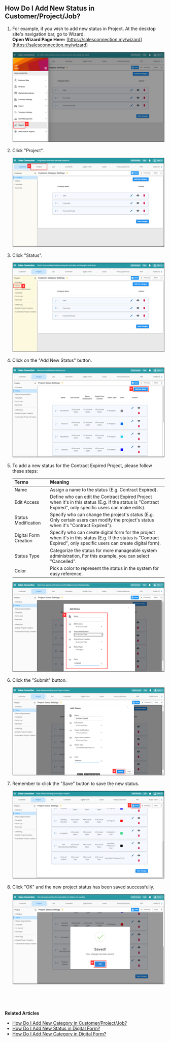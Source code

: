 ## How Do I Add New Status in Customer/Project/Job?
    
  1. For example, if you wish to add new status in Project. At the desktop site's navigation bar, go to Wizard.<br>
     **Open Wizard Page Here:** [https://salesconnection.my/wizard](https://salesconnection.my/wizard)<br>
     
     <p align="center">
       <img src="img/Wizard_Sidebar.png" alt="Wizard Sidebar">
     </p>
  
  2. Click "Project".<br>

     <p align="center">
       <img src="img/Project_In_Wizard.png" alt="Project in Wizard">
     </p>
     
  3. Click "Status".<br>

     <p align="center">
       <img src="img/Project_Status_In_Wizard.png" alt="Project Status in Wizard">
     </p>

  4. Click on the "Add New Status" button.<br>

     <p align="center">
       <img src="img/Add_New_Project_Status_Button.png" alt="Add New Project Status Button">
     </p>

  5. To add a new status for the Contract Expired Project, please follow these steps:<br>

     | Terms | Meaning |
     |-------|---------|
     | Name | Assign a name to the status (E.g. Contract Expired). |
     | Edit Access | Define who can edit the Contract Expired Project when it's in this status (E.g. If the status is "Contract Expired", only specific users can make edits). |
     | Status Modification | Specify who can change the project's status (E.g. Only certain users can modify the project's status when it's "Contract Expired"). |
     | Digital Form Creation | Specify who can create digital form for the project when it's in this status (E.g. If the status is "Contract Expired", only specific users can create digital form). |
     | Status Type | Categorize the status for more manageable system administration, For this example, you can select "Cancelled". |
     | Color | Pick a color to represent the status in the system for easy reference. |

     <p align="center">
       <img src="img/New_Project_Status_Name.png" alt="New Project Status Name">
     </p>

  7. Click the "Submit" button.<br>

     <p align="center">
       <img src="img/New_Project_Status_Submit_Button.png" alt="New Project Status Submit Button">
     </p>

  8. Remember to click the "Save" button to save the new status.<br>

     <p align="center">
       <img src="img/New_Project_Status_Save_Button.png" alt="New Project Status Save Button">
     </p>

  9. Click "OK" and the new project status has been saved successfully.<br>

     <p align="center">
       <img src="img/New_Project_Status_Save.png" alt="New Project Status Save">
     </p>
     <br><br><br>

**Related Articles**<br>
- [How Do I Add New Category in Customer/Project/Job?](Add_New_Category_in_Customer_Project_Job.md)
- [How Do I Add New Status in Digital Form?](Add_New_Status_in_Digital_Form.md)
- [How Do I Add New Category in Digital Form?](Add_New_Category_in_Digital_Form.md)
